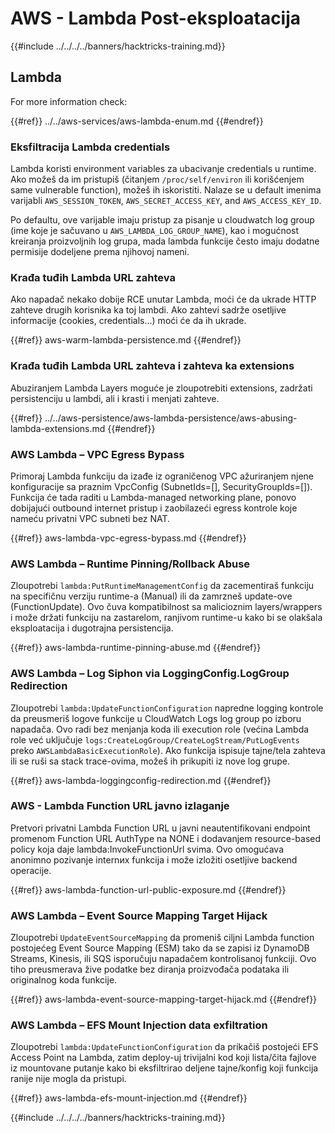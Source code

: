 # AWS - Lambda Post-eksploatacija

{{#include ../../../../banners/hacktricks-training.md}}

## Lambda

For more information check:

{{#ref}}
../../aws-services/aws-lambda-enum.md
{{#endref}}

### Eksfiltracija Lambda credentials

Lambda koristi environment variables za ubacivanje credentials u runtime. Ako možeš da im pristupiš (čitanjem `/proc/self/environ` ili korišćenjem same vulnerable function), možeš ih iskoristiti. Nalaze se u default imenima varijabli `AWS_SESSION_TOKEN`, `AWS_SECRET_ACCESS_KEY`, and `AWS_ACCESS_KEY_ID`.

Po defaultu, ove varijable imaju pristup za pisanje u cloudwatch log group (ime koje je sačuvano u `AWS_LAMBDA_LOG_GROUP_NAME`), kao i mogućnost kreiranja proizvoljnih log grupa, mada lambda funkcije često imaju dodatne permisije dodeljene prema njihovoj nameni.

### Krađa tuđih Lambda URL zahteva

Ako napadač nekako dobije RCE unutar Lambda, moći će da ukrade HTTP zahteve drugih korisnika ka toj lambdi. Ako zahtevi sadrže osetljive informacije (cookies, credentials...) moći će da ih ukrade.

{{#ref}}
aws-warm-lambda-persistence.md
{{#endref}}

### Krađa tuđih Lambda URL zahteva i zahteva ka extensions

Abuziranjem Lambda Layers moguće je zloupotrebiti extensions, zadržati persistenciju u lambdi, ali i krasti i menjati zahteve.

{{#ref}}
../../aws-persistence/aws-lambda-persistence/aws-abusing-lambda-extensions.md
{{#endref}}

### AWS Lambda – VPC Egress Bypass

Primoraj Lambda funkciju da izađe iz ograničenog VPC ažuriranjem njene konfiguracije sa praznim VpcConfig (SubnetIds=[], SecurityGroupIds=[]). Funkcija će tada raditi u Lambda-managed networking plane, ponovo dobijajući outbound internet pristup i zaobilazeći egress kontrole koje nameću privatni VPC subneti bez NAT.

{{#ref}}
aws-lambda-vpc-egress-bypass.md
{{#endref}}

### AWS Lambda – Runtime Pinning/Rollback Abuse

Zloupotrebi `lambda:PutRuntimeManagementConfig` da zacementiraš funkciju na specifičnu verziju runtime-a (Manual) ili da zamrzneš update-ove (FunctionUpdate). Ovo čuva kompatibilnost sa malicioznim layers/wrappers i može držati funkciju na zastarelom, ranjivom runtime-u kako bi se olakšala eksploatacija i dugotrajna persistencija.

{{#ref}}
aws-lambda-runtime-pinning-abuse.md
{{#endref}}

### AWS Lambda – Log Siphon via LoggingConfig.LogGroup Redirection

Zloupotrebi `lambda:UpdateFunctionConfiguration` napredne logging kontrole da preusmeriš logove funkcije u CloudWatch Logs log group po izboru napadača. Ovo radi bez menjanja koda ili execution role (većina Lambda role već uključuje `logs:CreateLogGroup/CreateLogStream/PutLogEvents` preko `AWSLambdaBasicExecutionRole`). Ako funkcija ispisuje tajne/tela zahteva ili se ruši sa stack trace-ovima, možeš ih prikupiti iz nove log grupe.

{{#ref}}
aws-lambda-loggingconfig-redirection.md
{{#endref}}

### AWS - Lambda Function URL javno izlaganje

Pretvori privatni Lambda Function URL u javni neautentifikovani endpoint promenom Function URL AuthType na NONE i dodavanjem resource-based policy koja daje lambda:InvokeFunctionUrl svima. Ovo omogućava anonimno pozivanje internих funkcija i može izložiti osetljive backend operacije.

{{#ref}}
aws-lambda-function-url-public-exposure.md
{{#endref}}

### AWS Lambda – Event Source Mapping Target Hijack

Zloupotrebi `UpdateEventSourceMapping` da promeniš ciljni Lambda function postojećeg Event Source Mapping (ESM) tako da se zapisi iz DynamoDB Streams, Kinesis, ili SQS isporučuju napadačem kontrolisanoj funkciji. Ovo tiho preusmerava žive podatke bez diranja proizvođača podataka ili originalnog koda funkcije.

{{#ref}}
aws-lambda-event-source-mapping-target-hijack.md
{{#endref}}

### AWS Lambda – EFS Mount Injection data exfiltration

Zloupotrebi `lambda:UpdateFunctionConfiguration` da prikačiš postojeći EFS Access Point na Lambda, zatim deploy-uj trivijalni kod koji listа/čita fajlove iz mountovane putanje kako bi eksfiltrirao deljene tajne/konfig koji funkcija ranije nije mogla da pristupi.

{{#ref}}
aws-lambda-efs-mount-injection.md
{{#endref}}



{{#include ../../../../banners/hacktricks-training.md}}
